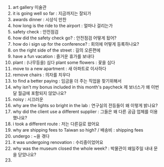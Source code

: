 1. art gallery 미술관
2. it is going well so far : 지금까지는 잘되가
3. awards dinner : 시상식 만찬
4. how long is the ride to the airport : 얼마나 걸리는가
5. safety check : 안전점검
6. how did the safety check go? : 안전점검 어떻게 됬어?
7. how do i sign up for the conference? : 회의에 어떻게 등록하나요?
8. on the right side of the street :  길의 오른편에
9. have a fun vacation : 즐거운 휴가를 보내다
10. plant : (나무등을) 심다 
     plant some flowers : 꽃을 심다
11. move to a new apartment : 새 아파트로 이사하다
12. remove chairs : 의자를 치우다
13. to find a better paying : 임금을 더 주는 직업을 찾기위해서
14. why isn't my bonus included in this month's paycheck
     제 보너스가 왜 이번 달 월급에 포함되지 않았나요?
15. noisy : 시끄러운
16. why are the lights so bright in the lab : 연구실의 전등들이 왜 이렇게 밝나요?
17. why did the client use a different supplier : 그들은 왜 다른 공급 업체를 이용했나요?
18. i took a different route : 저는 다른길로 왔어요
19. why are shipping fees to Taiwan so high? / 배송비 : shipping fees
20. undergo : ~을 겪다
21. it was undergoing renovation : 수리중이었어요
22. why was the museum closed the whole week? : 박물관이 왜일주일 내내 문을 닫았나요?
23.  